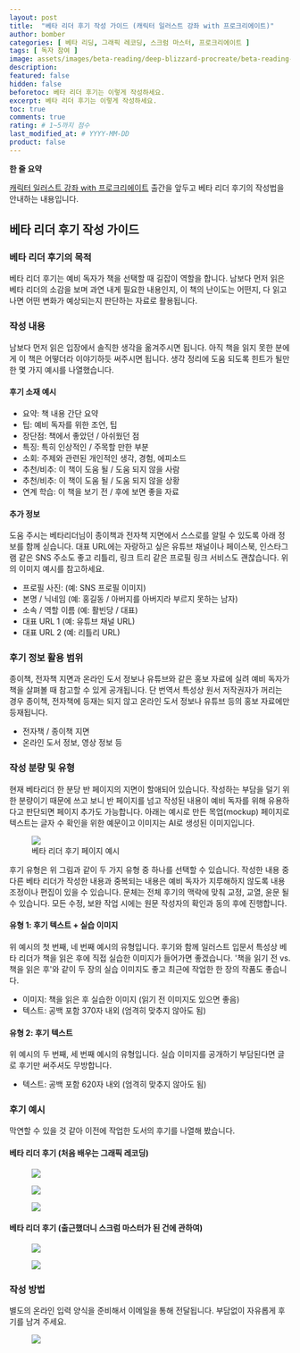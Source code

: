 ```yaml
---
layout: post
title:  "베타 리더 후기 작성 가이드 (캐릭터 일러스트 강좌 with 프로크리에이트)"
author: bomber
categories: [ 베타 리딩, 그래픽 레코딩, 스크럼 마스터, 프로크리에이트 ]
tags: [ 독자 참여 ]
image: assets/images/beta-reading/deep-blizzard-procreate/beta-reading-review-thumbnail.png
description: 
featured: false
hidden: false
beforetoc: 베타 리더 후기는 이렇게 작성하세요.
excerpt: 베타 리더 후기는 이렇게 작성하세요.
toc: true
comments: true
rating: # 1~5까지 점수
last_modified_at: # YYYY-MM-DD
product: false
---
```


<div class="note">
    <b>한 줄 요약</b>
    <p><a href="https://zzom.io/character-illustration-with-procreate" target="_blank">캐릭터 일러스트 강좌 with 프로크리에이트</a> 출간을 앞두고 베타 리더 후기의 작성법을 안내하는 내용입니다.</p> 
</div>

## 베타 리더 후기 작성 가이드

### 베타 리더 후기의 목적

베타 리더 후기는 예비 독자가 책을 선택할 때 길잡이 역할을 합니다.
남보다 먼저 읽은 베타 리더의 소감을 보며 과연 내게 필요한 내용인지, 이 책의 난이도는 어떤지, 다 읽고 나면 어떤 변화가 예상되는지 판단하는 자료로 활용됩니다.

### 작성 내용

남보다 먼저 읽은 입장에서 솔직한 생각을 옮겨주시면 됩니다. 아직 책을 읽지 못한 분에게 이 책은 어떻더라 이야기하듯 써주시면 됩니다. 생각 정리에 도움 되도록 힌트가 될만한 몇 가지 예시를 나열했습니다.

#### 후기 소재 예시

* 요약: 책 내용 간단 요약
* 팁: 예비 독자를 위한 조언, 팁
* 장단점: 책에서 좋았던 / 아쉬웠던 점
* 특징: 특히 인상적인 / 주목할 만한 부분 
* 소회: 주제와 관련된 개인적인 생각, 경험, 에피소드
* 추천/비추: 이 책이 도움 될 / 도움 되지 않을 사람
* 추천/비추: 이 책이 도움 될 / 도움 되지 않을 상황
* 연계 학습: 이 책을 보기 전 / 후에 보면 좋을 자료

#### 추가 정보

도움 주시는 베타리더님이 종이책과 전자책 지면에서 스스로를 알릴 수 있도록 아래 정보를 함께 싣습니다.
대표 URL에는 자랑하고 싶은 유튜브 채널이나 페이스북, 인스타그램 같은 SNS 주소도 좋고 리틀리, 링크 트리 같은 프로필 링크 서비스도 괜찮습니다. 위의 이미지 예시를 참고하세요.

* 프로필 사진: (예: SNS 프로필 이미지)
* 본명 / 닉네임 (예: 홍길동 / 아버지를 아버지라 부르지 못하는 남자)
* 소속 / 역할 이름 (예: 활빈당 / 대표)
* 대표 URL 1 (예: 유튜브 채널 URL)
* 대표 URL 2 (예: 리틀리 URL)

### 후기 정보 활용 범위

종이책, 전자책 지면과 온라인 도서 정보나 유튜브와 같은 홍보 자료에 실려 예비 독자가 책을 살펴볼 때 참고할 수 있게 공개됩니다. 단 번역서 특성상 원서 저작권자가 꺼리는 경우 종이책, 전자책에 등재는 되지 않고 온라인 도서 정보나 유튜브 등의 홍보 자료에만 등재됩니다.

* 전자책 / 종이책 지면
* 온라인 도서 정보, 영상 정보 등

### 작성 분량 및 유형

현재 베타리더 한 분당 반 페이지의 지면이 할애되어 있습니다. 작성하는 부담을 덜기 위한 분량이기 때문에 쓰고 보니 반 페이지를 넘고 작성된 내용이 예비 독자를 위해 유용하다고 판단되면 페이지 추가도 가능합니다.
아래는 예시로 만든 목업(mockup) 페이지로 텍스트는 글자 수 확인을 위한 예문이고 이미지는 AI로 생성된 이미지입니다.
<figure>
<a href="{{ site.baseurl }}/assets/images/beta-reading/review/mockup.png" target="_blank">
<img class="rounded border" src="{{ site.baseurl }}/assets/images/beta-reading/review/mockup.png" alter="present">
</a>
<figcaption class="left">베타 리더 후기 페이지 예시</figcaption>
</figure>

후기 유형은 위 그림과 같이 두 가지 유형 중 하나를 선택할 수 있습니다. 작성한 내용 중 다른 베타 리더가 작성한 내용과 중복되는 내용은 예비 독자가 지루해하지 않도록 내용 조정이나 편집이 있을 수 있습니다. 문체는 전체 후기의 맥락에 맞춰 교정, 교열, 윤문 될 수 있습니다.
모든 수정, 보완 작업 시에는 원문 작성자의 확인과 동의 후에 진행합니다.

#### 유형 1: 후기 텍스트 + 실습 이미지

위 예시의 첫 번째, 네 번째 예시의 유형입니다.
후기와 함께 일러스트 입문서 특성상 베타 리더가 책을 읽은 후에 직접 실습한 이미지가 들어가면 좋겠습니다. 
'책을 읽기 전 vs. 책을 읽은 후'와 같이 두 장의 실습 이미지도 좋고 최근에 작업한 한 장의 작품도 좋습니다. 

* 이미지: 책을 읽은 후 실습한 이미지 (읽기 전 이미지도 있으면 좋음)
* 텍스트: 공백 포함 370자 내외 (엄격히 맞추지 않아도 됨)

#### 유형 2: 후기 텍스트

위 예시의 두 번째, 세 번째 예시의 유형입니다.
실습 이미지를 공개하기 부담된다면 글로 후기만 써주셔도 무방합니다. 

* 텍스트: 공백 포함 620자 내외 (엄격히 맞추지 않아도 됨)


### 후기 예시

막연할 수 있을 것 같아 이전에 작업한 도서의 후기를 나열해 봤습니다.

#### 베타 리더 후기 (처음 배우는 그래픽 레코딩)
<figure>
<a href="{{ site.baseurl }}/assets/images/beta-reading/review/graphic-recording-001.png" target="_blank">
<img class="rounded border" src="{{ site.baseurl }}/assets/images/beta-reading/review/graphic-recording-001.png" alter="present">
</a>
</figure>

<figure>
<a href="{{ site.baseurl }}/assets/images/beta-reading/review/graphic-recording-002.png" target="_blank">
<img class="rounded border" src="{{ site.baseurl }}/assets/images/beta-reading/review/graphic-recording-002.png" alter="present">
</a>
</figure>

<figure>
<a href="{{ site.baseurl }}/assets/images/beta-reading/review/graphic-recording-003.png" target="_blank">
<img class="rounded border" src="{{ site.baseurl }}/assets/images/beta-reading/review/graphic-recording-003.png" alter="present">
</a>
</figure>

#### 베타 리더 후기 (출근했더니 스크럼 마스터가 된 건에 관하여)

<figure>
<a href="{{ site.baseurl }}/assets/images/beta-reading/review/scrum-master-001.png" target="_blank">
<img class="rounded border" src="{{ site.baseurl }}/assets/images/beta-reading/review/scrum-master-001.png" alter="present">
</a>
</figure>

<figure>
<a href="{{ site.baseurl }}/assets/images/beta-reading/review/scrum-master-002.png" target="_blank">
<img class="rounded border" src="{{ site.baseurl }}/assets/images/beta-reading/review/scrum-master-002.png" alter="present">
</a>
</figure>

### 작성 방법

별도의 온라인 입력 양식을 준비해서 이메일을 통해 전달됩니다. 부담없이 자유롭게 후기를 남겨 주세요. 

<figure>
<img class="medium" src="{{ site.baseurl }}/assets/images/zzom-banner.jpg" alter="present">
</figure>